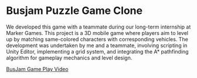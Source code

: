 # Busjam Puzzle Game Clone

We developed this game with a teammate during our long-term internship at Marker Games. This project is a 3D mobile game where players aim to level up by matching same-colored characters with corresponding vehicles. The development was undertaken by me and a teammate, involving scripting in Unity Editor, implementing a grid system, and integrating the A* pathfinding algorithm for gameplay mechanics and level design.

[BusJam Game Play Video]()
